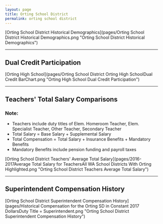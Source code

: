 ```yaml
---
layout: page
title: Orting School District
permalink: orting school district
---
```



[Orting School District Historical Demographics](pages/Orting School District Historical Demographics.png "Orting School District Historical Demographics")

___

## Dual Credit Participation

[Orting High School](pages/Orting School District Orting High SchoolDual Credit BarChart.png "Orting High School Dual Credit Participation")


___

## Teachers' Total Salary Comparisons
### Note:
- Teachers include duty titles of Elem. Homeroom Teacher, Elem. Specialist Teacher, Other Teacher, Secondary Teacher
- Total Salary = Base Salary + Supplemental Salary
- Total Compensation = Total Salary + Insurance Benefits + Mandatory Benefits
- Mandatory Benefits include pension funding and payroll taxes

[Orting School District Teachers' Average Total Salary](pages/2016-2017Average Total Salary for TeachersAll WA School Districts With Orting Highlighted.png "Orting School District Teachers Average Total Salary")


___

## Superintendent Compensation History

[Orting School District Superintendent Compensation History](pages/Historical Compensation for the Orting SD in Constant 2017 DollarsDuty Title = Superintendent.png "Orting School District Superintendent Compensation History")

